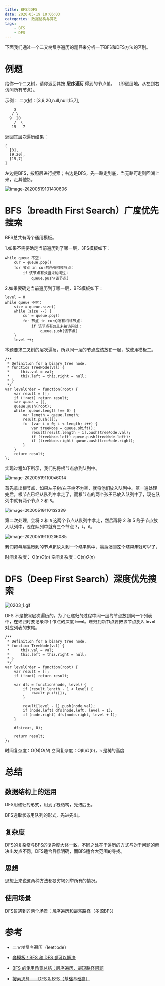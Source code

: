 ```yaml
---
title: BFS和DFS
date: 2020-05-19 10:06:03
categories: 数据结构与算法
tags: 
	- BFS
	- DFS
---
```


下面我们通过一个二叉树层序遍历的题目来分析一下BFS和DFS方法的区别。

# [例题](https://leetcode-cn.com/problems/binary-tree-level-order-traversal)

给你一个二叉树，请你返回其按 **层序遍历** 得到的节点值。 （即逐层地，从左到右访问所有节点）。

示例：
二叉树：[3,9,20,null,null,15,7],

        3
       / \
      9  20
        /  \
       15   7

返回其层次遍历结果：

```
[
  [3],
  [9,20],
  [15,7]
]
```

<!-- more -->

左边是BFS，按照层进行搜索；右边是DFS，先一路走到底，当无路可走则回溯上来，走其他路。

![image-20200519101430606](https://yuanchangjian.github.io/cloudImage/images/20200519101431.png)



# BFS（breadth First Search）广度优先搜索

BFS总共有两个通用模板。

1.如果不需要确定当前遍历到了哪一层，BFS模板如下：

```
while queue 不空：
    cur = queue.pop()
    for 节点 in cur的所有相邻节点：
        if 该节点有效且未访问过：
            queue.push(该节点)
```

2.如果要确定当前遍历到了哪一层，BFS模板如下：

```
level = 0
while queue 不空：
    size = queue.size()
    while (size --) {
        cur = queue.pop()
        for 节点 in cur的所有相邻节点：
            if 该节点有效且未被访问过：
                queue.push(该节点)
    }
    level ++;
```

本题要求二叉树的层次遍历，所以同一层的节点应该放在一起，故使用模板二。

```
/**
 * Definition for a binary tree node.
 * function TreeNode(val) {
 *     this.val = val;
 *     this.left = this.right = null;
 * }
 */
var levelOrder = function(root) {
    var result = [];
    if (!root) return result;
    var queue = [];
    queue.push(root);
    while (queue.length !== 0) {
        var length = queue.length;
        result.push([]);
        for (var i = 0; i < length; i++) {
            var treeNode = queue.shift();
            result[result.length - 1].push(treeNode.val);
            if (treeNode.left) queue.push(treeNode.left);
            if (treeNode.right) queue.push(treeNode.right);
        }
    }
    return result;
};
```

实现过程如下所示，我们先将根节点放到队列中。

![image-20200519110046014](https://yuanchangjian.github.io/cloudImage/images/20200519110047.png)

首先拿出根节点，如果左子树/右子树不为空，就将他们放入队列中。第一遍处理完后，根节点已经从队列中拿走了，而根节点的两个孩子已放入队列中了，现在队列中就有两个节点 `2` 和 `5`。

![image-20200519110133339](https://yuanchangjian.github.io/cloudImage/images/20200519110134.png)

第二次处理，会将 `2` 和 `5` 这两个节点从队列中拿走，然后再将 2 和 5 的子节点放入队列中，现在队列中就有三个节点 `3`，`4`，`6`。

![image-20200519110206085](https://yuanchangjian.github.io/cloudImage/images/20200519110207.png)

我们把每层遍历到的节点都放入到一个结果集中，最后返回这个结果集就可以了。

时间复杂度： O(n)*O*(*n*)
空间复杂度：O(n)*O*(*n*)



# DFS（Deep First Search）深度优先搜索

![0203_1.gif](https://pic.leetcode-cn.com/aeed09e12573ec00d83663bb4f77562e8904ac58cdb2cbe6e995f2ac33b12934-0203_1.gif)

 DFS 不是按照层次遍历的。为了让递归的过程中同一层的节点放到同一个列表中，在递归时要记录每个节点的深度 level。递归到新节点要把该节点放入 level 对应列表的末尾。

```
/**
 * Definition for a binary tree node.
 * function TreeNode(val) {
 *     this.val = val;
 *     this.left = this.right = null;
 * }
 */
var levelOrder = function(root) {
    var result = [];
    if (!root) return result;

    var dfs = function(node, level) {
        if (result.length - 1 < level) {
            result.push([]);
        }

        result[level - 1].push(node.val);
        if (node.left) dfs(node.left, level + 1);
        if (node.right) dfs(node.right, level + 1);
    }

    dfs(root, 0);

    return result;
};
```

时间复杂度：O(N)*O*(*N*)
空间复杂度：O(h)*O*(*h*)，`h` 是树的高度

# 总结

## 数据结构上的运用

DFS用递归的形式，用到了栈结构，先进后出。

BFS选取状态用队列的形式，先进先出。



## 复杂度

DFS的复杂度与BFS的复杂度大体一致，不同之处在于遍历的方式与对于问题的解决出发点不同，DFS适合目标明确，而BFS适合大范围的寻找。



## 思想

思想上来说这两种方法都是穷竭列举所有的情况。



## 使用场景

DFS暂遇到的两个场景：层序遍历和最短路径（多源BFS）



# 参考

* [二叉树层序遍历（leetcode）](https://leetcode-cn.com/problems/binary-tree-level-order-traversal/)

* [套模板！BFS 和 DFS 都可以解决](https://leetcode-cn.com/problems/binary-tree-level-order-traversal/solution/tao-mo-ban-bfs-he-dfs-du-ke-yi-jie-jue-by-fuxuemin/)
* [BFS 的使用场景总结：层序遍历、最短路径问题](https://leetcode-cn.com/problems/binary-tree-level-order-traversal/solution/bfs-de-shi-yong-chang-jing-zong-jie-ceng-xu-bian-l/)
* [搜索思想——DFS & BFS（基础基础篇）](https://zhuanlan.zhihu.com/p/24986203)

